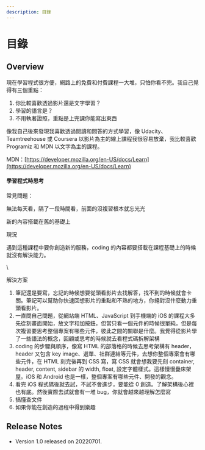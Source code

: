 ```yaml
---
description: 目錄
---
```


# 目錄

##

## Overview

現在學習程式很方便，網路上的免費和付費課程一大堆，只怕你看不完。我自己覺得有三個重點：

1. 你比較喜歡透過影片還是文字學習？
2. 學習的語言是？
3. 不用執著證照，重點是上完課你能寫出東西

像我自己後來發現我喜歡透過閱讀和問答的方式學習，像 Udacity、Teamtreehouse 或 Coursera 以影片為主的線上課程我很容易放棄，我比較喜歡 Programiz 和 MDN 以文字為主的課程。



MDN：[https://developer.mozilla.org/en-US/docs/Learn](https://developer.mozilla.org/en-US/docs/Learn)







#### 學習程式時思考

常見問題：

無法每天看，隔了一段時間看，前面的沒複習根本就忘光光

新的內容搭載在舊的基礎上

現況

遇到這種課程中要你創造新的服務，coding 的內容都要搭載在課程基礎上的時候就沒有解決能力。

\


解決方案

1. 筆記還是要寫，忘記的時候想要從頭看影片去找解答，找不到的時候就會卡關。筆記可以幫助你快速回想影片的重點和不熟的地方，你絕對沒什麼動力重頭看影片。
2. 一直問自己問題，從網站端 HTML、JavaScript 到手機端的 iOS 的課程大多先從刻畫面開始，放文字和加按鈕，但當只看一個元件的時候很單純，但是每次複習要思考整個專案有哪些元件，彼此之間的關聯是什麼。我覺得從影片學了一些語法的概念，回顧或思考的時候就去看程式碼拆解架構
3. coding 的步驟與順序，像寫 HTML 的部落格的時候去思考架構有 header，header 又包含 key image、選單、社群連結等元件，去想你整個專案會有哪些元件，在 HTML 刻完後再到 CSS 寫，寫 CSS 就會想我要先刻 container, header, content, sidebar 的 width, float, 設定字體樣式。這樣慢慢疊床架屋。iOS 和 Android 也是一樣，整個專案有哪些元件、開發的觀念。
4. 看完 iOS 程式碼後就去試，不試不會進步，要能從 0 創造。了解架構後心裡也有底。然後實際去試就會有一堆 bug，你就會越來越理解怎麼寫
5. 搞懂查文件
6. 如果你能在創造的過程中得到樂趣

## Release Notes

* Version 1.0 released on 20220701.
